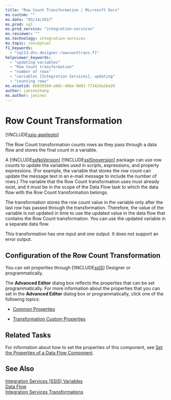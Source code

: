 ```yaml
---
title: "Row Count Transformation | Microsoft Docs"
ms.custom: ""
ms.date: "03/14/2017"
ms.prod: sql
ms.prod_service: "integration-services"
ms.reviewer: ""
ms.technology: integration-services
ms.topic: conceptual
f1_keywords: 
  - "sql13.dts.designer.rowcounttrans.f1"
helpviewer_keywords: 
  - "updating variables"
  - "Row Count transformation"
  - "number of rows"
  - "variables [Integration Services], updating"
  - "counting rows"
ms.assetid: b68293b9-a68c-40be-9d81-77342da1be29
author: janinezhang
ms.author: janinez
---
```

# Row Count Transformation

[!INCLUDE[ssis-appliesto](../../../includes/ssis-appliesto-ssvrpluslinux-asdb-asdw-xxx.md)]


  The Row Count transformation counts rows as they pass through a data flow and stores the final count in a variable.  
  
 A [!INCLUDE[ssNoVersion](../../../includes/ssnoversion-md.md)] [!INCLUDE[ssISnoversion](../../../includes/ssisnoversion-md.md)] package can use row counts to update the variables used in scripts, expressions, and property expressions. (For example, the variable that stores the row count can update the message text in an e-mail message to include the number of rows.) The variable that the Row Count transformation uses must already exist, and it must be in the scope of the Data Flow task to which the data flow with the Row Count transformation belongs.  
  
 The transformation stores the row count value in the variable only after the last row has passed through the transformation. Therefore, the value of the variable is not updated in time to use the updated value in the data flow that contains the Row Count transformation. You can use the updated variable in a separate data flow.  
  
 This transformation has one input and one output. It does not support an error output.  
  
## Configuration of the Row Count Transformation  
 You can set properties through [!INCLUDE[ssIS](../../../includes/ssis-md.md)] Designer or programmatically.  
  
 The **Advanced Editor** dialog box reflects the properties that can be set programmatically. For more information about the properties that you can set in the **Advanced Editor** dialog box or programmatically, click one of the following topics:  
  
-   [Common Properties](https://msdn.microsoft.com/library/51973502-5cc6-4125-9fce-e60fa1b7b796)  
  
-   [Transformation Custom Properties](../../../integration-services/data-flow/transformations/transformation-custom-properties.md)  
  
## Related Tasks  
 For information about how to set the properties of this component, see [Set the Properties of a Data Flow Component](../../../integration-services/data-flow/set-the-properties-of-a-data-flow-component.md).  
  
## See Also  
 [Integration Services &#40;SSIS&#41; Variables](../../../integration-services/integration-services-ssis-variables.md)   
 [Data Flow](../../../integration-services/data-flow/data-flow.md)   
 [Integration Services Transformations](../../../integration-services/data-flow/transformations/integration-services-transformations.md)  
  
  
